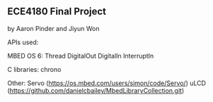 ## ECE4180 Final Project
by Aaron Pinder and Jiyun Won

APIs used:

MBED OS 6:
Thread
DigitalOut
DigitalIn
InterruptIn

C libraries:
chrono

Other:
Servo (https://os.mbed.com/users/simon/code/Servo/)
uLCD (https://github.com/danielcbailey/MbedLibraryCollection.git)